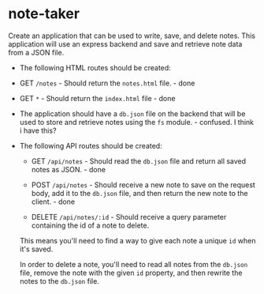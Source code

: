 # note-taker
 Create an application that can be used to write, save, and delete notes. This application will use an express backend and save and retrieve note data from a JSON file.


 * The following HTML routes should be created:

  * GET `/notes` - Should return the `notes.html` file. - done

  * GET `*` - Should return the `index.html` file - done

* The application should have a `db.json` file on the backend that will be used to store and retrieve notes using the `fs` module. - confused. I think i have this? 

* The following API routes should be created:

  * GET `/api/notes` - Should read the `db.json` file and return all saved notes as JSON. - done

  * POST `/api/notes` - Should receive a new note to save on the request body, add it to the `db.json` file, and then return the new note to the client. - done 

  * DELETE `/api/notes/:id` - Should receive a query parameter containing the id of a note to delete. 
  
  This means you'll need to find a way to give each note a unique `id` when it's saved. 
  
  In order to delete a note, you'll need to read all notes from the `db.json` file, remove the note with the given `id` property, and then rewrite the notes to the `db.json` file.
